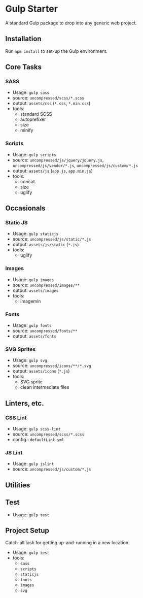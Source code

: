 # Gulp Starter

A standard Gulp package to drop into any generic web project.

## Installation

Run `npm install` to set-up the Gulp environment.

## Core Tasks

### SASS

* Usage: `gulp sass`
* source: `uncompressed/scss/*.scss`
* output: `assets/css` (`*.css`, `*.min.css`)
* tools:
    - standard SCSS
    - autoprefixer
    - size
    - minify

### Scripts
* Usage: `gulp scripts`
* source: `uncompressed/js/jquery/jquery.js`, `uncompressed/js/vendor/*.js`, `uncompressed/js/custom/*.js`
* output: `assets/js` (`app.js`, `app.min.js`)
* tools:
    - concat.
    - size
    - uglify

## Occasionals

### Static JS
* Usage: `gulp staticjs`
* source: `uncompressed/js/static/*.js`
* output: `assets/js/static` (`*.js`)
* tools:
    - uglify

### Images
* Usage: `gulp images`
* source: `uncompressed/images/**`
* output: `assets/images`
* tools:
    - imagemin

### Fonts
* Usage: `gulp fonts`
* source: `uncompressed/fonts/**`
* output: `assets/fonts`

### SVG Sprites
* Usage: `gulp svg`
* source: `uncompressed/icons/**/*.svg`
* output: `assets/icons` (`*.js`)
* tools:
    - SVG sprite
    - clean intermediate files

## Linters, etc.

### CSS Lint
* Usage: `gulp scss-lint`
* source: `uncompressed/scss/*.scss`
* config.: `defaultLint.yml`

### JS Lint
* Usage: `gulp jslint`
* source: `uncompressed/js/custom/*.js`

## Utilities

## Test
* Usage: `gulp test`

## Project Setup
Catch-all task for getting up-and-running in a new location.
* Usage: `gulp test`
* tools:
    - `sass`
    - `scripts`
    - `staticjs`
    - `fonts`
    - `images`
    - `svg`